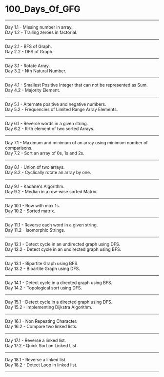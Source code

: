 <h1>100_Days_Of_GFG</h1><hr>
Day 1.1 - Missing number in array. <br>
Day 1.2 - Trailing zeroes in factorial. <br><hr>
Day 2.1 - BFS of Graph. <br>
Day 2.2 - DFS of Graph. <br><hr>
Day 3.1 - Rotate Array. <br>
Day 3.2 - Nth Natural Number. <br><hr>
Day 4.1 - Smallest Positive Integer that can not be represented as Sum. <br>
Day 4.2 - Majority Element. <br><hr>
Day 5.1 - Alternate positive and negative numbers. <br>
Day 5.2 - Frequencies of Limited Range Array Elements. <br><hr>
Day 6.1 - Reverse words in a given string. <br>
Day 6.2 - K-th element of two sorted Arrays. <br><hr>
Day 7.1 - Maximum and minimum of an array using minimum number of comparisons.<br>
Day 7.2 - Sort an array of 0s, 1s and 2s. <br><hr>
Day 8.1 - Union of two arrays. <br>
Day 8.2 - Cyclically rotate an array by one. <br><hr>
Day 9.1 - Kadane's Algorithm. <br>
Day 9.2 - Median in a row-wise sorted Matrix. <br><hr>
Day 10.1 - Row with max 1s. <br>
Day 10.2 - Sorted matrix. <br><hr>
Day 11.1 - Reverse each word in a given string. <br>
Day 11.2 - Isomorphic Strings. <br><hr>
Day 12.1 - Detect cycle in an undirected graph using DFS. <br>
Day 12.2 - Detect cycle in an undirected graph using BFS. <br><hr>
Day 13.1 - Bipartite Graph using BFS. <br>
Day 13.2 - Bipartite Graph using DFS. <br><hr>
Day 14.1 - Detect cycle in a directed graph using BFS. <br>
Day 14.2 - Topological sort using DFS. <br><hr>
Day 15.1 - Detect cycle in a directed graph using DFS. <br>
Day 15.2 - Implementing Dijkstra Algorithm. <br><hr>
Day 16.1 - Non Repeating Character. <br>
Day 16.2 - Compare two linked lists. <br><hr>
Day 17.1 - Reverse a linked list. <br>
Day 17.2 - Quick Sort on Linked List. <br><hr>
Day 18.1 - Reverse a linked list. <br>
Day 18.2 - Detect Loop in linked list. <br><hr>